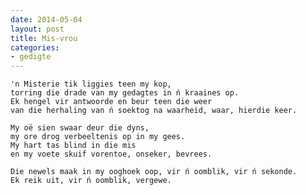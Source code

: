 ```yaml
---
date: 2014-05-04
layout: post
title: Mis-vrou
categories:
- gedigte
---
```


    'n Misterie tik liggies teen my kop,
    torring die drade van my gedagtes in ń kraaines op. 
    Ek hengel vir antwoorde en beur teen die weer
    van die herhaling van ń soektog na waarheid, waar, hierdie keer. 

    My oë sien swaar deur die dyns, 
    my ore drog verbeeltenis op in my gees. 
    My hart tas blind in die mis
    en my voete skuif vorentoe, onseker, bevrees. 

    Die newels maak in my ooghoek oop, vir ń oomblik, vir ń sekonde. 
    Ek reik uit, vir ń oomblik, vergewe. 
